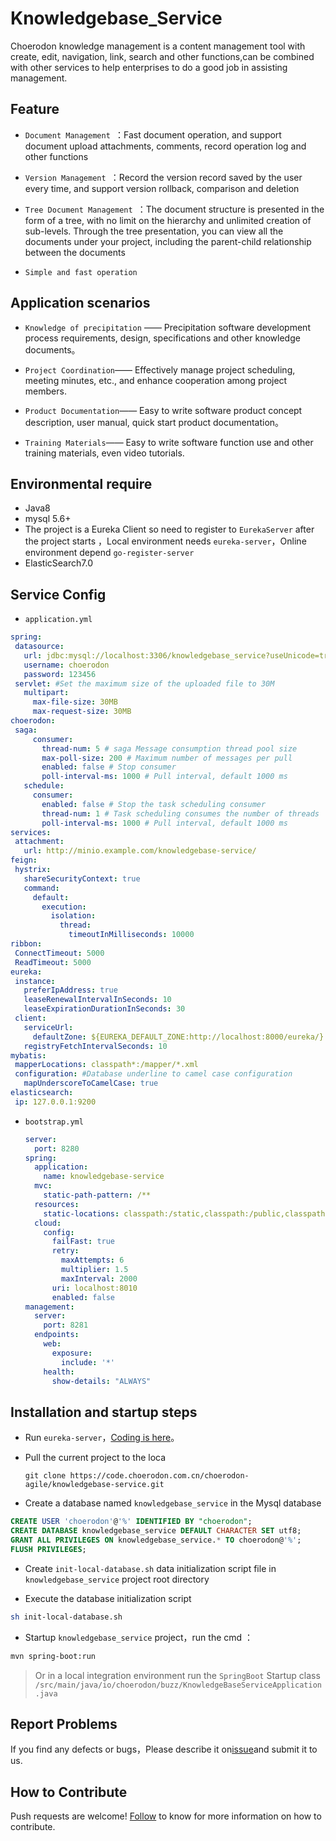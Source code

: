 # Knowledgebase_Service
Choerodon knowledge management is a content management tool with create, edit, navigation, link, search and other functions,can be combined with other services to help enterprises to do a good job in assisting management.


## Feature
- `Document Management `：Fast document operation, and support document upload attachments, comments, record operation log and other functions

- `Version Management `：Record the version record saved by the user every time, and support version rollback, comparison and deletion

- `Tree Document Management `：The document structure is presented in the form of a tree, with no limit on the hierarchy and unlimited creation of sub-levels. Through the tree presentation, you can view all the documents under your project, including the parent-child relationship between the documents

- `Simple and fast operation `

## Application scenarios

* `Knowledge of precipitation` —— Precipitation software development process requirements, design, specifications and other knowledge documents。

* `Project Coordination`—— Effectively manage project scheduling, meeting minutes, etc., and enhance cooperation among project members.

* `Product Documentation`—— Easy to write software product concept description, user manual, quick start product documentation。

* `Training Materials`—— Easy to write software function use and other training materials, even video tutorials.

## Environmental require

- Java8
- mysql 5.6+
- The project is a Eureka Client so need to register to `EurekaServer` after the project starts ，Local environment needs `eureka-server`，Online environment depend `go-register-server`
- ElasticSearch7.0

## Service Config
- `application.yml`
 ```yaml
spring:
  datasource:
    url: jdbc:mysql://localhost:3306/knowledgebase_service?useUnicode=true&characterEncoding=utf-8&useSSL=false&useInformationSchema=true&remarks=true
    username: choerodon
    password: 123456
  servlet: #Set the maximum size of the uploaded file to 30M
    multipart:
      max-file-size: 30MB
      max-request-size: 30MB
choerodon:
  saga:
      consumer:
        thread-num: 5 # saga Message consumption thread pool size
        max-poll-size: 200 # Maximum number of messages per pull
        enabled: false # Stop consumer
        poll-interval-ms: 1000 # Pull interval, default 1000 ms
    schedule:
      consumer:
        enabled: false # Stop the task scheduling consumer
        thread-num: 1 # Task scheduling consumes the number of threads
        poll-interval-ms: 1000 # Pull interval, default 1000 ms
services:
  attachment:
    url: http://minio.example.com/knowledgebase-service/
feign:
  hystrix:
    shareSecurityContext: true
    command:
      default:
        execution:
          isolation:
            thread:
              timeoutInMilliseconds: 10000
ribbon:
  ConnectTimeout: 5000
  ReadTimeout: 5000
eureka:
  instance:
    preferIpAddress: true
    leaseRenewalIntervalInSeconds: 10
    leaseExpirationDurationInSeconds: 30
  client:
    serviceUrl:
      defaultZone: ${EUREKA_DEFAULT_ZONE:http://localhost:8000/eureka/}
    registryFetchIntervalSeconds: 10
mybatis:
  mapperLocations: classpath*:/mapper/*.xml
  configuration: #Database underline to camel case configuration
    mapUnderscoreToCamelCase: true
elasticsearch:
  ip: 127.0.0.1:9200
```

- `bootstrap.yml`

  ```yaml
  server:
    port: 8280
  spring:
    application:
      name: knowledgebase-service
    mvc:
      static-path-pattern: /**
    resources:
      static-locations: classpath:/static,classpath:/public,classpath:/resources,classpath:/META-INF/resources,file:/dist
    cloud:
      config:
        failFast: true
        retry:
          maxAttempts: 6
          multiplier: 1.5
          maxInterval: 2000
        uri: localhost:8010
        enabled: false
  management:
    server:
      port: 8281
    endpoints:
      web:
        exposure:
          include: '*'
      health:
        show-details: "ALWAYS"
  ```
## Installation and startup steps
- Run `eureka-server`，[Coding is here](https://code.choerodon.com.cn/choerodon-framework/eureka-server.git)。

- Pull the current project to the loca

  ```shell
  git clone https://code.choerodon.com.cn/choerodon-agile/knowledgebase-service.git
  ```


- Create a database named `knowledgebase_service` in the Mysql database


```sql
CREATE USER 'choerodon'@'%' IDENTIFIED BY "choerodon";
CREATE DATABASE knowledgebase_service DEFAULT CHARACTER SET utf8;
GRANT ALL PRIVILEGES ON knowledgebase_service.* TO choerodon@'%';
FLUSH PRIVILEGES;
```


- Create `init-local-database.sh` data initialization script file in `knowledgebase_service` project root directory


- Execute the database initialization script

```sh
sh init-local-database.sh
```

- Startup `knowledgebase_service` project，run the cmd ：

```sh
mvn spring-boot:run
```

>Or in a local integration environment run the  `SpringBoot` Startup class
 `/src/main/java/io/choerodon/buzz/KnowledgeBaseServiceApplication.java`




## Report Problems
If you find any defects or bugs，Please describe it on[issue](https://github.com/choerodon/choerodon/issues/new?template=issue_template.md)and submit it to us.

## How to Contribute
Push requests are welcome! [Follow](https://github.com/choerodon/choerodon/blob/master/CONTRIBUTING.md) to know for more information on how to contribute.

